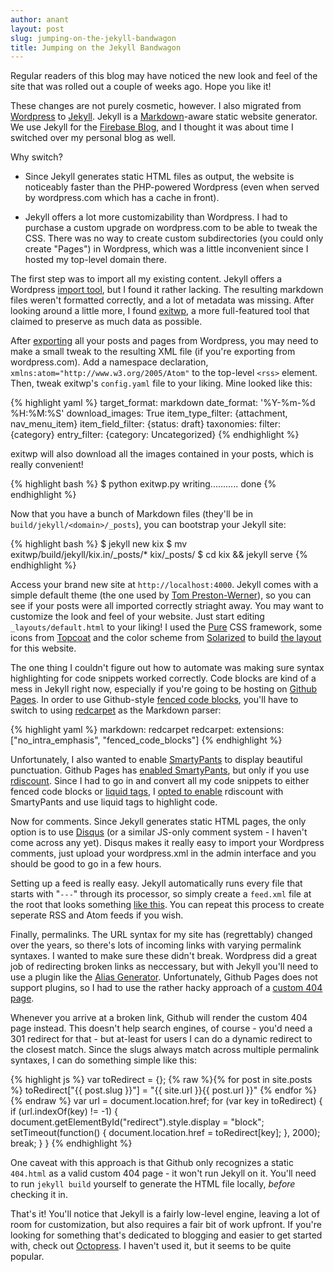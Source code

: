 ```yaml
---
author: anant
layout: post
slug: jumping-on-the-jekyll-bandwagon
title: Jumping on the Jekyll Bandwagon
---
```


Regular readers of this blog may have noticed the new look and feel of the site
that was rolled out a couple of weeks ago. Hope you like it!

These changes are not purely cosmetic, however. I also migrated from
[Wordpress](http://wordpress.com) to [Jekyll](http://jekyllrb.com). Jekyll is
a [Markdown](http://daringfireball.net/projects/markdown/)-aware static
website generator. We use Jekyll for the
[Firebase Blog](https://www.firebase.com/blog/), and I thought it was about
time I switched over my personal blog as well.

Why switch?

* Since Jekyll generates static HTML files as output, the website is noticeably
faster than the PHP-powered Wordpress (even when served by wordpress.com which
has a cache in front).

* Jekyll offers a lot more customizability than Wordpress. I had to purchase
a custom upgrade on wordpress.com to be able to tweak the CSS. There was
no way to create custom subdirectories (you could only create "Pages") in
Wordpress, which was a little inconvenient since I hosted my top-level domain
there.

The first step was to import all my existing content. Jekyll offers a Wordpress
[import tool](http://jekyllrb.com/docs/migrations/), but I found it rather
lacking. The resulting markdown files weren't formatted correctly, and a lot
of metadata was missing. After looking around a little more, I found
[exitwp](https://github.com/thomasf/exitwp), a more full-featured tool that
claimed to preserve as much data as possible.

After [exporting](http://en.support.wordpress.com/export/) all your posts and
pages from Wordpress, you may need to make a small tweak to the resulting XML
file (if you're exporting from wordpress.com). Add a namespace declaration,
`xmlns:atom="http://www.w3.org/2005/Atom"` to the top-level `<rss>` element.
Then, tweak exitwp's `config.yaml` file to your liking. Mine looked like this:

{% highlight yaml %}
target_format: markdown
date_format: '%Y-%m-%d %H:%M:%S'
download_images: True
item_type_filter: {attachment, nav_menu_item}
item_field_filter: {status: draft}
taxonomies:
  filter: {category}
  entry_filter: {category: Uncategorized}
{% endhighlight %}

exitwp will also download all the images contained in your posts, which is
really convenient!

{% highlight bash %}
$ python exitwp.py
writing...........
done
{% endhighlight %}

Now that you have a bunch of Markdown files (they'll be in `build/jekyll/<domain>/_posts`), you can bootstrap your Jekyll site:

{% highlight bash %}
$ jekyll new kix
$ mv exitwp/build/jekyll/kix.in/_posts/* kix/_posts/
$ cd kix && jekyll serve
{% endhighlight %}

Access your brand new site at `http://localhost:4000`. Jekyll comes with a
simple default theme (the one used by [Tom Preston-Werner](http://tom.preston-werner.com/)),
so you can see if your posts were all imported correctly striaght away. You
may want to customize the look and feel of your website. Just start editing
`_layouts/default.html` to your liking! I used the [Pure](http://purecss.io/)
CSS framework, some icons from [Topcoat](http://topcoat.io/) and the color
scheme from [Solarized](http://ethanschoonover.com/solarized)
to build [the layout](https://github.com/anantn/anantn.github.io/blob/master/_layouts/default.html)
for this website.

The one thing I couldn't figure out how to automate was making sure syntax
highlighting for code snippets worked correctly. Code blocks are kind of a mess
in Jekyll right now, especially if you're going to be hosting on
[Github Pages](http://pages.github.com). In order to use Github-style
[fenced code blocks](https://help.github.com/articles/github-flavored-markdown),
you'll have to switch to using
[redcarpet](https://github.com/vmg/redcarpet) as the Markdown parser:

{% highlight yaml %}
markdown: redcarpet
redcarpet:
  extensions: ["no_intra_emphasis", "fenced_code_blocks"]
{% endhighlight %}

Unfortunately, I also wanted to enable
[SmartyPants](http://daringfireball.net/projects/smartypants/)
to display beautiful punctuation. Github Pages has
[enabled SmartyPants](https://github.com/blog/706-jekyll-puts-on-smartypants),
but only if you use [rdiscount](https://github.com/davidfstr/rdiscount).
Since I had to go in and convert all my code snippets to either fenced code
blocks or [liquid tags](http://stackoverflow.com/questions/8648390/syntax-highlighting-markdown-code-blocks-in-jekyll-without-using-liquid-tags),
I [opted to enable](https://github.com/anantn/anantn.github.io/blob/master/_config.yml)
rdiscount with SmartyPants and use liquid tags to highlight code.

Now for comments. Since Jekyll generates static HTML pages, the only option
is to use [Disqus](http://disqus.com/) (or a similar JS-only comment system - I
haven't come across any yet). Disqus makes it really easy to import your
Wordpress comments, just upload your wordpress.xml in the admin interface and
you should be good to go in a few hours.

Setting up a feed is really easy. Jekyll automatically runs every file that
starts with "`---`" through its processor, so simply create a `feed.xml` file
at the root that looks something
[like this](https://github.com/anantn/anantn.github.io/blob/master/feed.xml).
You can repeat this process to create seperate RSS and Atom feeds if you wish.

Finally, permalinks. The URL syntax for my site has (regrettably) changed over
the years, so there's lots of incoming links with varying permalink syntaxes.
I wanted to make sure these didn't break. Wordpress did a great job of
redirecting broken links as neccessary, but with Jekyll you'll need to use a
plugin like the [Alias Generator](https://github.com/tsmango/jekyll_alias_generator).
Unfortunately, Github Pages does not support plugins, so I had to use the
rather hacky approach of a [custom 404 page](https://help.github.com/articles/custom-404-pages).

Whenever you arrive at a broken link, Github will render the custom 404 page
instead. This doesn't help search engines, of course - you'd need a 301
redirect for that - but at-least for users I can
do a dynamic redirect to the closest match. Since the slugs always match
across multiple permalink syntaxes, I can do something simple like this:

{% highlight js %}
var toRedirect = {};
{% raw %}{% for post in site.posts %}
  toRedirect["{{ post.slug }}"] = "{{ site.url }}{{ post.url }}"
{% endfor %}{% endraw %}
var url = document.location.href;
for (var key in toRedirect) {
  if (url.indexOf(key) != -1) {
    document.getElementById("redirect").style.display = "block";
    setTimeout(function() {
      document.location.href = toRedirect[key];
    }, 2000);
    break;
  }
}
{% endhighlight %}

One caveat with this approach is that Github only recognizes a static
`404.html` as a valid custom 404 page - it won't run Jekyll on it. You'll
need to run `jekyll build` yourself to generate the HTML file locally, *before*
checking it in.

That's it! You'll notice that Jekyll is a fairly low-level engine, leaving
a lot of room for customization, but also requires a fair bit of work upfront.
If you're looking for something that's dedicated to blogging and easier to get
started with, check out [Octopress](http://octopress.org/). I haven't used it,
but it seems to be quite popular.
